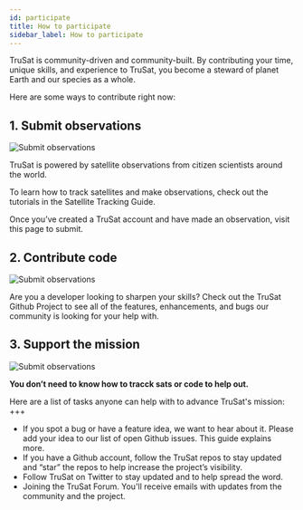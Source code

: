 ```yaml
---
id: participate
title: How to participate
sidebar_label: How to participate
---
```


TruSat is community-driven and community-built.  By contributing your time, unique skills, and experience to TruSat, you become a steward of planet Earth and our species as a whole. 

Here are some ways to contribute right now:

## 1. Submit observations

<img class="inline-image" src="/img/illustration-observation2-640px.jpg" alt="Submit observations">

TruSat is powered by satellite observations from citizen scientists around the world.

To learn how to track satellites and make observations, check out the tutorials in the Satellite Tracking Guide.

Once you’ve created a TruSat account and have made an observation, visit this page to submit.

<div class="force-line-break"></div>

## 2. Contribute code

<img class="inline-image" src="/img/illustration-gameplan-brightened-640px.jpg" alt="Submit observations">

Are you a developer looking to sharpen your skills? Check out the TruSat Github Project to see all of the features, enhancements, and bugs our community is looking for your help with. 

<div class="force-line-break"></div>

## 3. Support the mission

<img class="inline-image" src="/img/illustration-mission-640px.jpg" alt="Submit observations">

**You don’t need to know how to tracck sats or code to help out.** 

Here are a list of tasks anyone can help with to advance TruSat's mission:
+++
- If you spot a bug or have a feature idea, we want to hear about it. Please add your idea to our list of open Github issues. This guide explains more.
- If you have a Github account, follow the TruSat repos to stay updated and “star” the repos to help increase the project’s visibility.
- Follow TruSat on Twitter to stay updated and to help spread the word.
- Joining the TruSat Forum. You'll receive emails with updates from the community and the project.